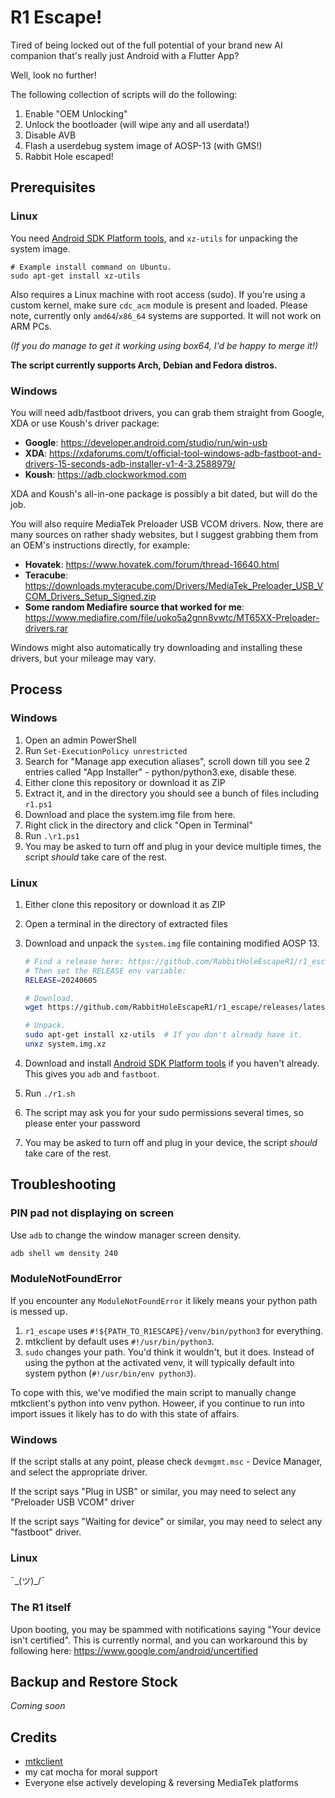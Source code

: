 # R1 Escape!

Tired of being locked out of the full potential of your brand new AI companion
that's really just Android with a Flutter App?

Well, look no further!

The following collection of scripts will do the following:

 1. Enable "OEM Unlocking"
 2. Unlock the bootloader (will wipe any and all userdata!)
 3. Disable AVB
 4. Flash a userdebug system image of AOSP-13 (with GMS!)
 5. Rabbit Hole escaped!

## Prerequisites

### Linux

You need [Android SDK Platform
tools](https://developer.android.com/tools/releases/platform-tools), and
`xz-utils` for unpacking the system image.

```
# Example install command on Ubuntu.
sudo apt-get install xz-utils
```

Also requires a Linux machine with root access (sudo).  If you're using a custom
kernel, make sure `cdc_acm` module is present and loaded.  Please note,
currently only `amd64`/`x86_64` systems are supported. It will not work on ARM
PCs.

*(If you do manage to get it working using box64, I'd be happy to merge it!)*

**The script currently supports Arch, Debian and Fedora distros.**

### Windows

You will need adb/fastboot drivers, you can grab them straight from Google, XDA
or use Koush's driver package:
- **Google**: https://developer.android.com/studio/run/win-usb
- **XDA**:
  https://xdaforums.com/t/official-tool-windows-adb-fastboot-and-drivers-15-seconds-adb-installer-v1-4-3.2588979/
- **Koush**: https://adb.clockworkmod.com

XDA and Koush's all-in-one package is possibly a bit dated, but will do the job.

You will also require MediaTek Preloader USB VCOM drivers. Now, there are many
sources on rather shady websites, but I suggest grabbing them from an OEM's
instructions directly, for example:
 - **Hovatek**: https://www.hovatek.com/forum/thread-16640.html
 - **Teracube**:
   https://downloads.myteracube.com/Drivers/MediaTek_Preloader_USB_VCOM_Drivers_Setup_Signed.zip 
 - **Some random Mediafire source that worked for me**:
   https://www.mediafire.com/file/uoko5a2gnn8vwtc/MT65XX-Preloader-drivers.rar

Windows might also automatically try downloading and installing these drivers,
but your mileage may vary.

## Process

### Windows

1. Open an admin PowerShell
2. Run `Set-ExecutionPolicy unrestricted`
3. Search for "Manage app execution aliases", scroll down till you see 2 entries called "App Installer" - python/python3.exe, disable these.
4. Either clone this repository or download it as ZIP
5. Extract it, and in the directory you should see a bunch of files including `r1.ps1`
6. Download and place the system.img file from here.
7. Right click in the directory and click "Open in Terminal"
8. Run `.\r1.ps1`
9. You may be asked to turn off and plug in your device multiple times, the script _should_ take care of the rest.

### Linux

1. Either clone this repository or download it as ZIP
2. Open a terminal in the directory of extracted files
3. Download and unpack the `system.img` file containing modified AOSP 13.

   ```bash
   # Find a release here: https://github.com/RabbitHoleEscapeR1/r1_escape/releases
   # Then set the RELEASE env variable:
   RELEASE=20240605

   # Download.
   wget https://github.com/RabbitHoleEscapeR1/r1_escape/releases/latest/download/system.img.xz

   # Unpack.
   sudo apt-get install xz-utils  # If you don't already have it.
   unxz system.img.xz
   ```

4. Download and install [Android SDK Platform
   tools](https://developer.android.com/tools/releases/platform-tools) if you
   haven't already. This gives you `adb` and `fastboot`.
5. Run `./r1.sh`
6. The script may ask you for your sudo permissions several times, so please
   enter your password
7. You may be asked to turn off and plug in your device, the script _should_
   take care of the rest.

## Troubleshooting

### PIN pad not displaying on screen

Use `adb` to change the window manager screen density.

```bash
adb shell wm density 240
```

### ModuleNotFoundError

If you encounter any `ModuleNotFoundError` it likely means your python path is
messed up.

1. `r1_escape` uses `#!${PATH_TO_R1ESCAPE}/venv/bin/python3` for everything.
2. mtkclient by default uses `#!/usr/bin/python3`.
3. `sudo` changes your path. You'd think it wouldn't, but it does. Instead of
   using the python at the activated venv, it will typically default into system
   python (`#!/usr/bin/env python3`).

To cope with this, we've modified the main script to manually change
mtkclient's python into venv python. Howeer, if you continue to run into import
issues it likely has to do with this state of affairs.

### Windows

If the script stalls at any point, please check `devmgmt.msc` - Device Manager,
and select the appropriate driver.

If the script says "Plug in USB" or similar, you may need to select any
"Preloader USB VCOM" driver

If the script says "Waiting for device" or similar, you may need to select any
"fastboot" driver.

### Linux

¯\_(ツ)_/¯

### The R1 itself
Upon booting, you may be spammed with notifications saying "Your device isn't
certified". This is currently normal, and you can workaround this by following
here: https://www.google.com/android/uncertified

## Backup and Restore Stock

*Coming soon*


## Credits
- [mtkclient](https://github.com/bkerler/mtkclient/)
- my cat mocha for moral support
- Everyone else actively developing & reversing MediaTek platforms


